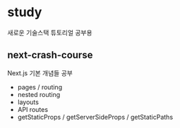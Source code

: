# study

새로운 기술스택 튜토리얼 공부용

## next-crash-course

Next.js 기본 개념들 공부

- pages / routing
- nested routing
- layouts
- API routes
- getStaticProps / getServerSideProps / getStaticPaths
